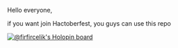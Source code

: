 Hello everyone,

if you want join Hactoberfest, you guys can use this repo

[![@firfircelik's Holopin board](https://holopin.io/api/user/board?user=rphi)](https://holopin.io/@firfircelik)
